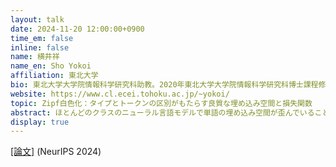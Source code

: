 ```yaml
---
layout: talk
date: 2024-11-20 12:00:00+0900
time_em: false
inline: false
name: 横井祥
name_en: Sho Yokoi
affiliation: 東北大学
bio: 東北大学大学院情報科学研究科助教。2020年東北大学大学院情報科学研究科博士課程修了、のち現職。理化学研究所AIPセンター客員研究員兼任。自然言語処理と表現学習、とくにコーパスが持つ統計的特徴と表現空間が持つ幾何的特徴に基づいて言葉の意味の計算をする研究に従事。
website: https://www.cl.ecei.tohoku.ac.jp/~yokoi/
topic: Zipf白色化：タイプとトークンの区別がもたらす良質な埋め込み空間と損失関数
abstract: ほとんどのクラスのニューラル言語モデルで単語の埋め込み空間が歪んでいること、またこれを補正することで後段タスクの性能が向上することが知られています。注目したいのは、既存の手法群は暗黙的に単語頻度を一様だと仮定しており、つまりべき分布（いわゆるジップ則）に従う実際の頻度分布とは大きく乖離していることです。解消するのは簡単で、「期待値を計算する際は単語頻度を考慮すべし」という指針を導入するだけです。これにより既存手法よりもはるかに良好に空間の歪みを測定・補正することができるようになります。実は、単語頻度が一様だという仮定は単語の「タイプ」に注目することに対応し、経験的な単語頻度を考えることは単語の「トークン」に注目することに対応します。この区別を念頭に置くと、白色化で何が起きているのか、単語埋め込み空間にどんな情報が乗るか、表現学習のための損失関数がどういう特徴を持つか、といった様々な特徴がすべて大きなふたつのクラスに分かれることがわかります。単語頻度で重み付けるアプローチ、つまりトークンに注目するアプローチがなぜ良いかを一言で述べれば、情報を持つ語を強調することができるからだと分かります。また、この見方を使えば、この10年の間に提案されてきた著名なモデルの性能の良さについても統一的に理解することができるようになります。
display: true
---
```

[[論文]](https://arxiv.org/abs/2411.00680) (NeurIPS 2024)
